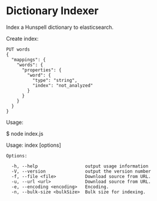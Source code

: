 # Dictionary Indexer

Index a Hunspell dictionary to elasticsearch.

Create index:

    PUT words
    {
      "mappings": {
        "words": {
          "properties": {
            "word": {
              "type": "string",
              "index": "not_analyzed"
            }
          }
        }
      }
    }


Usage:

  $ node index.js

  Usage: index [options]

    Options:

      -h, --help                  output usage information
      -V, --version               output the version number
      -f, --file <file>           Download source from URL.
      -u, --url <url>             Download source from URL.
      -e, --encoding <encoding>   Encoding.
      -n, --bulk-size <bulkSize>  Bulk size for indexing.
